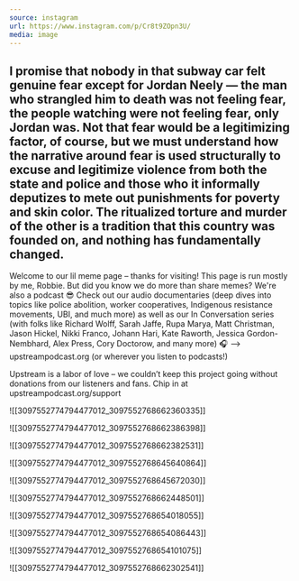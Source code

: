 ```yaml
---
source: instagram
url: https://www.instagram.com/p/Cr8t9ZOpn3U/
media: image
---
```


## I promise that nobody in that subway car felt genuine fear except for Jordan Neely — the man who strangled him to death was not feeling fear, the people watching were not feeling fear, only Jordan was. Not that fear would be a legitimizing factor, of course, but we must understand how the narrative around fear is used structurally to excuse and legitimize violence from both the state and police and those who it informally deputizes to mete out punishments for poverty and skin color. The ritualized torture and murder of the other is a tradition that this country was founded on, and nothing has fundamentally changed. 

Welcome to our lil meme page – thanks for visiting! This page is run mostly by me, Robbie. But did you know we do more than share memes? We're also a podcast 😎 Check out our audio documentaries (deep dives into topics like police abolition, worker cooperatives, Indigenous resistance movements, UBI, and much more) as well as our In Conversation series (with folks like Richard Wolff, Sarah Jaffe, Rupa Marya, Matt Christman, Jason Hickel, Nikki Franco, Johann Hari, Kate Raworth, Jessica Gordon-Nembhard, Alex Press, Cory Doctorow, and many more) 
🎧 —> upstreampodcast.org (or wherever you listen to podcasts!)

Upstream is a labor of love – we couldn’t keep this project going without donations from our listeners and fans. Chip in at upstreampodcast.org/support

![[3097552774794477012_3097552768662360335]]

![[3097552774794477012_3097552768662386398]]

![[3097552774794477012_3097552768662382531]]

![[3097552774794477012_3097552768645640864]]

![[3097552774794477012_3097552768645672030]]

![[3097552774794477012_3097552768662448501]]

![[3097552774794477012_3097552768654018055]]

![[3097552774794477012_3097552768654086443]]

![[3097552774794477012_3097552768654101075]]

![[3097552774794477012_3097552768662302541]]

